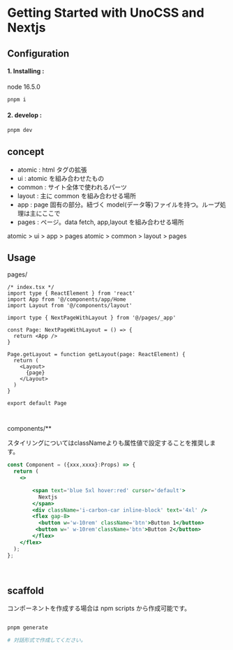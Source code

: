 # Getting Started with UnoCSS and Nextjs

## Configuration

#### 1. Installing :

node 16.5.0

```bash
pnpm i
```

#### 2. develop :

```bash
pnpm dev
```

## concept

- atomic : html タグの拡張
- ui : atomic を組み合わせたもの
- common : サイト全体で使われるパーツ
- layout : 主に common を組み合わせる場所
- app : page 固有の部分。紐づく model(データ等)ファイルを持つ。ループ処理は主にここで
- pages : ページ。data fetch, app,layout を組み合わせる場所

atomic > ui > app > pages
atomic > common > layout > pages

## Usage

pages/

```tsx
/* index.tsx */
import type { ReactElement } from 'react'
import App from '@/components/app/Home
import Layout from '@/components/layout'

import type { NextPageWithLayout } from '@/pages/_app'

const Page: NextPageWithLayout = () => {
  return <App />
}

Page.getLayout = function getLayout(page: ReactElement) {
  return (
    <Layout>
      {page}
    </Layout>
  )
}

export default Page



```

components/\*\*

スタイリングについてはclassNameよりも属性値で設定することを推奨します。

```jsx
const Component = ({xxx,xxxx}:Props) => {
  return (
    <>

        <span text='blue 5xl hover:red' cursor='default'>
          Nextjs
        </span>
        <div className='i-carbon-car inline-block' text='4xl' />
        <flex gap-8>
          <button w='w-10rem' className='btn'>Button 1</button>
         <button w=' w-10rem'className='btn'>Button 2</button>
        </flex>
    </flex>
  );
};
```

<br>

## scaffold

コンポーネントを作成する場合は npm scripts から作成可能です。

```bash

pnpm generate

# 対話形式で作成してください。

```
